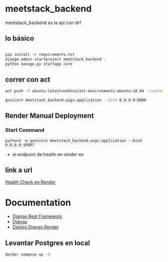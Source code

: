 # meetstack_backend

meetstack_backend es la api con drf

## lo básico

```python

pip install -r requirements.txt
django-admin startproject meetstack_backend .
python manage.py startapp core
```

## correr con act

```bash
act push -P ubuntu-latest=nektos/act-environments-ubuntu:18.04 --container-architecture linux/amd64

```

```bash
gunicorn meetstack_backend.wsgi:application --bind 0.0.0.0:8000
```

## Render Manual Deployment

### Start Command

```
python3 -m gunicorn meetstack_backend.wsgi:application --bind 0.0.0.0:$PORT
```

- el endpoint de health en render es

## link a url

[Health Check en Render](https://meetstack-backend.onrender.com/api/v1/health/)

# Documentation

- [Django Rest Framework](https://www.django-rest-framework.org/)
- [Django](https://docs.djangoproject.com/en/4.2/)
- [Deploy Django Render](https://render.com/docs/deploy-django)

## Levantar Postgres en local

```bash
docker compose up -d
```
